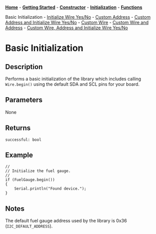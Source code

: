 [**Home**](https://porrey.github.io/max1704x) -
[**Getting Started**](https://porrey.github.io/max1704x/getting-started) -
[**Constructor**](https://porrey.github.io/max1704x/constructor) -
[**Initialization**](https://porrey.github.io/max1704x/initialization) -
[**Functions**](https://porrey.github.io/max1704x/functions)

Basic Initialization -
[Initialize Wire Yes/No](https://porrey.github.io/max1704x/initialization/initialize-wire-yes-no) -
[Custom Address](https://porrey.github.io/max1704x/initialization/custom-address) -
[Custom Address and Initialize Wire Yes/No](https://porrey.github.io/max1704x/initialization/custom-address-initialize-wire-yes-no) -
[Custom Wire](https://porrey.github.io/max1704x/initialization/custom-wire) -
[Custom Wire and Address](https://porrey.github.io/max1704x/initialization/custom-wire-address) -
[Custom Wire, Address and Initialize Wire Yes/No](https://porrey.github.io/max1704x/initialization/custom-wire-address-initialize-wire-yes-no)

# Basic Initialization
## Description
Performs a basic initialization of the library which includes calling `Wire.begin()` using the default SDA and SCL pins for your board.

## Parameters
None

## Returns
`successful: bool`

## Example
	//
	// Initialize the fuel gauge.
	//
	if (FuelGauge.begin())
	{
	    Serial.println("Found device.");
	}

## Notes
The default fuel gauge address used by the library is 0x36 (`I2C_DEFAULT_ADDRESS`).